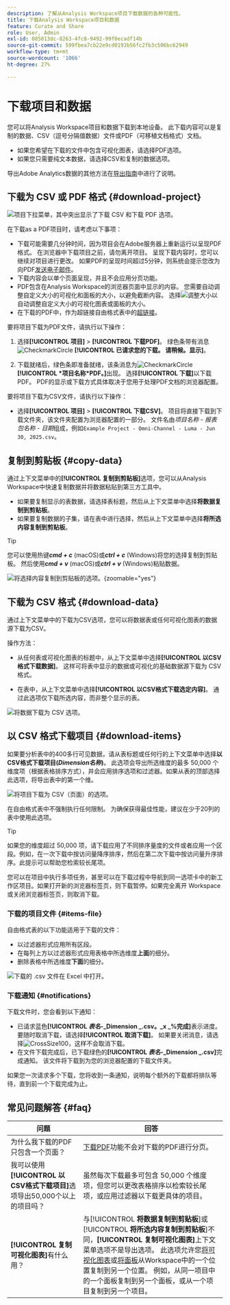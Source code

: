 ```yaml
---
description: 了解从Analysis Workspace项目下载数据的各种可能性。
title: 下载Analysis Workspace项目和数据
feature: Curate and Share
role: User, Admin
exl-id: 085013dc-8263-4fc8-9492-99f0ecadf14b
source-git-commit: 599fbea7cb22e9cd0193b56fc2fb3c506bc62949
workflow-type: tm+mt
source-wordcount: '1066'
ht-degree: 27%

---
```



# 下载项目和数据

您可以将Analysis Workspace项目和数据下载到本地设备。 此下载内容可以是复制的数据、CSV（逗号分隔值数据）文件或PDF（可移植文档格式）文档。

* 如果您希望在下载的文件中包含可视化图表，请选择PDF选项。
* 如果您只需要纯文本数据，请选择CSV和复制的数据选项。

导出Adobe Analytics数据的其他方法在[导出指南](/help/export/home.md)中进行了说明。

## 下载为 CSV 或 PDF 格式 {#download-project}

![项目下拉菜单，其中突出显示了下载 CSV 和下载 PDF 选项。](assets/download-project.png)

在下载as a PDF项目时，请考虑以下事项：

* 下载可能需要几分钟时间，因为项目会在Adobe服务器上重新运行以呈现PDF格式。 在浏览器中下载项目之前，请勿离开项目。  呈现下载内容时，您可以继续对项目进行更改。 如果PDF的呈现时间超过5分钟，则系统会提示您改为向PDF[发送电子邮件](../curate-share/send-schedule-files.md)。
* 下载内容会以单个页面呈现，并且不会应用分页功能。
* PDF包含在Analysis Workspace的浏览器页面中显示的内容。 您需要自动调整自定义大小的可视化和面板的大小，以避免截断内容。 选择![调整大小](/help/assets/icons/Resize.svg)以自动调整自定义大小的可视化图表或面板的大小。
* 在下载的PDF中，作为超链接自由格式表中的[超链接](/help/analyze/analysis-workspace/visualizations/freeform-table/freeform-table-hyperlinks.md)。



要将项目下载为PDF文件，请执行以下操作：

1. 选择&#x200B;**[!UICONTROL 项目]** > **[!UICONTROL 下载PDF]**。
绿色条带有消息![CheckmarkCircle](/help/assets/icons/CheckmarkCircle.svg) **[!UICONTROL 已请求您的下载。 请稍候。显示]**。

1. 下载就绪后，绿色条即准备就绪，该条消息为![CheckmarkCircle](/help/assets/icons/CheckmarkCircle.svg) **[!UICONTROL *项目名称&#x200B;*PDF。]**&#x200B;出现。
选择&#x200B;**[!UICONTROL 下载]**&#x200B;以下载PDF。 PDF的显示或下载方式具体取决于您用于处理PDF文档的浏览器配置。


要将项目下载为CSV文件，请执行以下操作：

* 选择&#x200B;**[!UICONTROL 项目]** > **[!UICONTROL 下载CSV]**。 项目将直接下载到下载文件夹，该文件夹配置为浏览器配置的一部分。 文件名由&#x200B;*项目名称* - *报表包名称* - *日期*&#x200B;组成，例如`Example Project - Omni-Channel - Luma - Jun 30, 2025.csv`。

## 复制到剪贴板 {#copy-data}

通过上下文菜单中的&#x200B;**[!UICONTROL 复制到剪贴板]**&#x200B;选项，您可以从Analysis Workspace中快速复制数据并将数据粘贴到第三方工具中。

* 如果要复制显示的表数据，请选择表标题，然后从上下文菜单中选择&#x200B;**将数据复制到剪贴板**。
* 如果要复制数据的子集，请在表中进行选择，然后从上下文菜单中选择&#x200B;**将所选内容复制到剪贴板**。

>[!TIP]
>
>您可以使用热键&#x200B;**_cmd + c_** (macOS)或&#x200B;**_ctrl + c_** (Windows)将您的选择复制到剪贴板。 然后使用&#x200B;**_cmd + v_** (macOS)或&#x200B;**_ctrl + v_** (Windows)粘贴数据。


![将选择内容复制到剪贴板的选项。](assets/copy-clipboard.png){zoomable="yes"}

## 下载为 CSV 格式 {#download-data}

通过上下文菜单中的下载为CSV选项，您可以将数据表或任何可视化图表的数据源下载为CSV。

操作方法：

* 从任何表或可视化图表的标题中，从上下文菜单中选择&#x200B;**[!UICONTROL 以CSV格式下载数据]**。 这样可将表中显示的数据或可视化的基础数据源下载为 CSV 格式。

<!-- Only relevant as soon as CJA supports Map visualization 
  >[!NOTE]
  >
  >  Note: the Map visualization does not support this option.
-->

* 在表中，从上下文菜单中选择&#x200B;**[!UICONTROL 以CSV格式下载选定内容]**。 通过此选项仅下载所选内容，而非整个显示的表。

![将数据下载为 CSV 选项。](assets/download-data-as-csv.png)

## 以 CSV 格式下载项目 {#download-items}

如果要分析表中的400多行可见数据，请从表标题或任何行的上下文菜单中选择&#x200B;**以CSV格式下载项目(_Dimension名称_)**。 此选项会导出所选维度的最多 50,000 个维度项（根据表格排序方式），并会应用排序选项和过滤器。如果从表的顶部选择此选项，将导出表中的第一个维。

![将项目下载为 CSV（页面）的选项。](assets/download-items-as-csv.png)

在自由格式表中不强制执行任何限制。 为确保获得最佳性能，建议在少于20列的表中使用此选项。

>[!TIP]
>
> 如果您的维度超过 50,000 项，请下载应用了不同排序量度的文件或者应用一个区段。例如，在一次下载中按访问量降序排序，然后在第二次下载中按访问量升序排序。此提示可以帮助您检索较长尾项。

您可以在项目中执行多项任务，甚至可以在下载过程中导航到同一选项卡中的新工作区项目。如果打开新的浏览器标签页，则下载暂停。如果完全离开 Workspace 或关闭浏览器标签页，则取消下载。


### 下载的项目文件 {#items-file}

自由格式表的以下功能适用于下载的文件：

* 以过滤器形式应用所有区段。
* 在每列上方以过滤器形式应用表格中所选维度&#x200B;**上面**&#x200B;的细分。
* 删除表格中所选维度&#x200B;**下面**&#x200B;的细分。

![下载的 .csv 文件在 Excel 中打开。](assets/download-items-file.png)

### 下载通知 {#notifications}

下载文件时，您会看到以下通知：

* 已请求蓝色&#x200B;**[!UICONTROL _表名&#x200B;_-_Dimension _.csv。_x _%完成]**&#x200B;表示进度。 要随时取消下载，请选择&#x200B;**[!UICONTROL 取消下载]**。 如果要关闭消息，请选择![CrossSize100](/help/assets/icons/CrossSize100.svg)，这样不会取消下载。
* 在文件下载完成后，已下载绿色的&#x200B;**[!UICONTROL _表名&#x200B;_-_Dimension _.csv]**&#x200B;完成通知。 该文件将下载到为您的浏览器配置的下载文件夹。

如果您一次请求多个下载，您将收到一条通知，说明每个额外的下载都将排队等待，直到前一个下载完成为止。


## 常见问题解答 {#faq}

| 问题 | 回答 |
| --- | --- |
| 为什么我下载的PDF只包含一个页面？ | [下载PDF](#download-as-csv-or-pdf)功能不会对下载的PDF进行分页。 |
| 我可以使用&#x200B;**[!UICONTROL 以CSV格式下载项目]**&#x200B;选项导出50,000个以上的项目吗？ | 虽然每次下载最多可包含 50,000 个维度项，但您可以更改表格排序以检索较长尾项，或应用过滤器以下载更具体的项目。 |
| **[!UICONTROL 复制可视化图表]**&#x200B;有什么用？ | 与&#x200B;[!UICONTROL **将数据复制到剪贴板**]&#x200B;或&#x200B;[!UICONTROL **将所选内容复制到剪贴板**]&#x200B;不同，**[!UICONTROL 复制可视化图表]**&#x200B;上下文菜单选项不是导出选项。 此选项允许您[将可视化图表](/help/analyze/analysis-workspace/visualizations/freeform-analysis-visualizations.md#context-menu)或[将面板](/help/analyze/analysis-workspace/c-panels/panels.md#context-menu)从Workspace中的一个位置复制到另一个位置。 例如，从同一项目中的一个面板复制到另一个面板，或从一个项目复制到另一个项目。 |



<!--

# Download 

There are several ways to export data from Analysis Workspace. The method you choose depends on what set of data you want to analyze and who needs to access it.

Exported data can be in the form of copied data, CSV, or PDF. A PDF is typically preferred if you want visualizations included in the file. CSV and copied data is preferred if you simply want plain-text data.

## Download a project as CSV or PDF {#download-project}

Consider the following when downloading projects:

* When downloading projects as a CSV or PDF, the project can be saved or unsaved when you request a project download. However, only saved projects can be [scheduled](/help/analyze/analysis-workspace/curate-share/t-schedule-report.md). 

* When downloading projects as a PDF:
  * Downloads can take several minutes to export because the project is re-run on Adobe servers before rendering in PDF format. We recommend not leaving the project until the PDF downloads in your browser. However, you can continue to make changes to the project while you wait. If a PDF takes longer than 5 minutes to render, you will be prompted to email it instead.
  * Downloads are rendered as a single page with no pagination applied.
  * PDF renderings contain what is on the page in Workspace. If a project has custom-sized visualizations and panels, you need to change them to be auto-sized (button in top-right corner) so that there will be no truncated content.
  * Any [hyperlinks](/help/analyze/analysis-workspace/visualizations/freeform-table/freeform-table-hyperlinks.md) that exist within freeform tables are not functional in the downloaded PDF. 

To download a project as a CSV or PDF file:

1. Do either of the following, depending on what format you want to download the project in:

   * **PDF:** Select **[!UICONTROL Project]** > **[!UICONTROL Download PDF]**.

     Choose this option if you want the downloaded file to contain all the displayed (visible) tables and visualizations in the project.

   * **CSV:** Select **[!UICONTROL Project]** > **[!UICONTROL Download CSV]**. 

     Choose this option if you want plain-text data.

   ![](assets/download-project.png)

1. (Conditional) If you chose to download a PDF, a message is shown after the project is ready to be downloaded. Click [!UICONTROL **Download**].
1. Click the **[!UICONTROL Download this file]** icon and save the file to a folder of your choice.

## Copy data to clipboard (hotkey: cmd + c) {#copy-data}

The right-click option **[!UICONTROL Copy to clipboard]** lets you quickly copy data from Workspace and paste it in a third-party tool. 

* If you want the displayed table copied, right-click the table header and choose **Copy data to clipboard**. 
* If you want a subset of data copied, make a selection in the table and then right-click > **Copy selection to clipboard**.

>[!TIP]
>
>You can use the hotkey `Ctrl+C` to copy your selection to the clipboard, then use `Ctrl+V` to paste it into a third-party tool.

![](assets/copy-selection.png)

## Download data as CSV {#download-data}

The right-click option **[!UICONTROL Download data as CSV]** allows you to download a table of data or the data source of any visualization as a CSV.

* From the header of any table or visualization, right-click and choose **[!UICONTROL Download data as CSV]**. This downloads the displayed data in the table or the underlying data source for a visualization as a CSV. 

  >[!NOTE]
  >
  >  Note: the Map visualization does not support this option.

* Within a table, right-click and choose **[!UICONTROL Download selection as CSV]**. Only the selection is downloaded with this option, as opposed to the full, displayed table.

![](assets/download-data-viz.png)

## Download items as CSV {#download-items}

If you want to analyze more than the visible 400 rows of data in a table, right-click the table header or any row and select **Download items as CSV (_Dimension name_)**. This option exports up to 50,000 dimension items (based on the table sort) for the selected dimension, with filters and segments applied. If you chose this option from the top of the table, the first dimension in the table will be exported. While no limits are enforced in the freeform table, it is recommended that the Download items option be used in tables with less than 20 columns to ensure optimal performance.

>[!TIP]
>
> If your dimension exceeds 50,000 items, download the file with different sort metrics applied or apply a filter. For example, sort descending by Visits in one download and then ascending by Visits in a second download. This tip can help you retrieve longer-tail items.

You can multi-task within the project and even navigate to a new Workspace project in the same tab while the download is in progress. The download pauses if you open a new browser tab. The download is canceled if you leave Workspace completely or close the browser tab.

![](assets/download-items.png)

### Downloaded items file 

Features of the table will be applied to the downloaded file as follows:

* All panel segments are applied as filters.
* Breakdowns **above** the selected dimension in the table are applied as filters above each column. 
* Breakdowns **below** the selected dimension in the table are removed.

In the example above, Page items are downloaded with the panel segment (New Visitors Customers) and components above (Marketing Channel = Email) applied as filters, and the components below (Mobile Device Type) removed from the downloaded CSV.

![](assets/downloaded-file.png)

### Download notifications

As the file downloads, you will see an informational notification with the progress. At any time, you can cancel the download by clicking **[!UICONTROL Cancel download]**. Closing the toast **will not** cancel the download. 

Once the file completes, you will see a completion notification and the file will download to your browser.

If you request more than one download at a time, you will receive a notification that each additional download will be queued until the prior download completes.

![](assets/toast.png)

## FAQ {#faq}

| Question | Answer |
| --- | --- |
| Why is my downloaded PDF one page? | Workspace does not paginate downloaded PDFs at this time. |
| Can I export more than 50,000 items with the "Download items as CSV" option? | While each download can contain up to 50,000 dimension items, you can change the sort of your table to retrieve longer tail items, or apply a filter to download more specific items. |
| What does **[!UICONTROL Copy visualization]** do? | Unlike [!UICONTROL **Copy data to clipboard**] or [!UICONTROL **Copy selection to clipboard**], the **[!UICONTROL Copy visualization]** right-click option is not an export option. It allows you to copy a visualization or panel from one place in Workspace to another. For example, from one panel to another in the same project, or from one project to another project. [Intra-linking video](https://experienceleague.adobe.com/docs/analytics-learn/tutorials/analysis-workspace/visualizations/intra-linking-in-analysis-workspace.html?lang=zh-Hans) |

-->